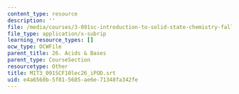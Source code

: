 ```yaml
---
content_type: resource
description: ''
file: /media/courses/3-091sc-introduction-to-solid-state-chemistry-fall-2010/e4a6560b5f815685ae6e71348fa342fe_MIT3_091SCF10lec26_iPOD.vtt
file_type: application/x-subrip
learning_resource_types: []
ocw_type: OCWFile
parent_title: 26. Acids & Bases
parent_type: CourseSection
resourcetype: Other
title: MIT3_091SCF10lec26_iPOD.srt
uid: e4a6560b-5f81-5685-ae6e-71348fa342fe
---
```

